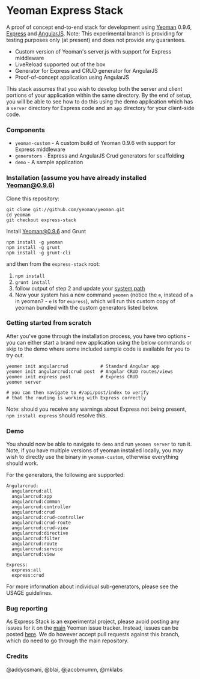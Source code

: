 Yeoman Express Stack
====================
A proof of concept end-to-end stack for development using [Yeoman](http://yeoman.io) 0.9.6, [Express](http://expressjs.com/) and [AngularJS](http://angularjs.org). Note: This experimental branch is providing for testing purposes only (at present) and does not provide any guarantees.

* Custom version of Yeoman's server.js with support for Express middleware
* LiveReload supported out of the box
* Generator for Express and CRUD generator for AngularJS
* Proof-of-concept application using AngularJS

This stack assumes that you wish to develop both the server and client portions of your application within the same directory. By the end of setup, you will be able to see how to do this using the demo application which has a `server` directory for Express code and an `app` directory for your client-side code.

### Components

* `yeoman-custom` - A custom build of Yeoman 0.9.6 with support for Express middleware
* `generators` - Express and AngularJS Crud generators for scaffolding
* `demo` - A sample application

### Installation (assume you have already installed Yeoman@0.9.6)

Clone this repository:

```
git clone git://github.com/yeoman/yeoman.git
cd yeoman
git checkout express-stack
```

Install Yeoman@0.9.6 and Grunt

```
npm install -g yeoman
npm install -g grunt
npm install -g grunt-cli
```

and then from the `express-stack` root:

1. `npm install`
2. `grunt install`
3. follow output of step 2 and update your [system path](http://hathaway.cc/2008/06/how-to-edit-your-path-environment-variables-on-mac-os-x/)
4. Now your system has a new command `yeomen` (notice the `e`, instead of `a` in yeoman? - `e` is for `express`), which will run this custom copy of yeoman bundled with the custom generators listed below.

### Getting started from scratch

After you've gone through the installation process, you have two options - you can
either start a brand new application using the below commands or skip to the demo
where some included sample code is available for you to try out.

```
yeomen init angularcrud            # Standard Angular app
yeomen init angularcrud:crud post  # Angular CRUD routes/views
yeomen init express post           # Express CRUD
yeomen server

# you can then navigate to #/api/post/index to verify
# that the routing is working with Express correctly
```

Note: should you receive any warnings about Express not being present, 
`npm install express` should resolve this.

### Demo

You should now be able to navigate to `demo` and run `yeomen server` to run it. Note, if you have multiple versions of yeoman installed locally, you may wish to directly use the binary in `yeoman-custom`, otherwise everything should work.

For the generators, the following are supported:

```
Angularcrud:
  angularcrud:all
  angularcrud:app
  angularcrud:common
  angularcrud:controller
  angularcrud:crud
  angularcrud:crud-controller
  angularcrud:crud-route
  angularcrud:crud-view
  angularcrud:directive
  angularcrud:filter
  angularcrud:route
  angularcrud:service
  angularcrud:view

Express:
  express:all
  express:crud
```

For more information about individual sub-generators, please see the USAGE guidelines.

### Bug reporting

As Express Stack is an experimental project, please avoid posting any issues for it on the [main](https://github.com/yeoman/yeoman/issues) Yeoman issue tracker. Instead, issues can be posted [here](https://github.com/yeoman/express-stack/issues). We do however accept pull requests against this branch, which do need to go through the main repository.

### Credits

@addyosmani, @blai, @jacobmumm, @mklabs
